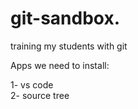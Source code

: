 # git-sandbox. 
training my students with git
 
Apps we need to install:
 
1- vs code        
2- source tree            
  
 
